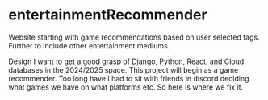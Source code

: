 # entertainmentRecommender
Website starting with game recommendations based on user selected tags. Further to include other entertainment mediums.

Design
I want to get a good grasp of Django, Python, React, and Cloud databases in the 2024/2025 space. This project will begin as a game recommender. Too long have I had to sit with friends in discord deciding what games we have on what platforms etc. So here is where we fix it.
